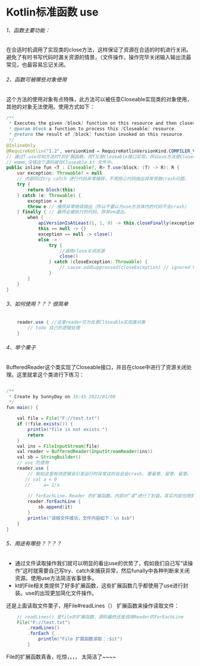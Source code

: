 # Kotlin标准函数 use

###### 1、函数主要功能：

在合适时机调用了实现类的close方法，这样保证了资源在合适的时机进行关闭。避免了有时书写代码时漏关资源的情景，（文件操作，操作完毕关闭输入输出流最常见，也最容易忘记关闭。

###### 2、函数可被哪些对象使用

这个方法的使用对象有点特殊，此方法可以被任意Closeable实现类的对象使用，其他的对象无法使用。使用方式如下：

```java
/**
 * Executes the given [block] function on this resource and then closes it down correctly whether an    exception is thrown or not.  
 * @param block a function to process this [Closeable] resource.
 * @return the result of [block] function invoked on this resource.
 */
@InlineOnly
@RequireKotlin("1.2", versionKind = RequireKotlinVersionKind.COMPILER_VERSION, message = "Requires newer compiler version to be inlined correctly.")
// 通过T.use可知方法时T的扩展函数。而T又是Closeable接口实现，所以use方法是Closeable扩展函数。
// emmm,没错这个源码就在Closeable.kt 文件中。
public inline fun <T : Closeable?, R> T.use(block: (T) -> R): R {
    var exception: Throwable? = null
    // 内部同过try catch 进行代码异常捕获，不用担心代码抛出异常导致crash问题。
    try {
        return block(this)
    } catch (e: Throwable) {
        exception = e
        throw e // 捕获异常继续抛出（所以不要以为use方法体内的代码不会crash）
    } finally { // 最终必被执行的代码，除非vm退出。
        when {
            apiVersionIsAtLeast(1, 1, 0) -> this.closeFinally(exception)
            this == null -> {}
            exception == null -> close()
            else ->
                try {
                    //调用close关闭资源
                    close()
                } catch (closeException: Throwable) {
                    // cause.addSuppressed(closeException) // ignored here
                }
        }
    }
}
```

###### 3、如何使用？？？ 很简单

```java
    reader.use { //这里reader可为任意Closeable实现类对象
        // todo 自己的逻辑处理
    }
```

###### 4、举个栗子

BufferedReader这个类实现了Closeable接口，并且在close中进行了资源关闭处理。这里就拿这个类进行下练习：

```java

/**
 * Create by SunnyDay on 16:45 2022/01/08
 */
fun main() {

    val file = File("F://test.txt")
    if (!file.exists()) {
        println("file is not exists ")
        return
    }
    val ins = FileInputStream(file)
    val reader = BufferedReader(InputStreamReader(ins))
    val sb = StringBuilder()
    // use 的使用
    reader.use { 
        // 假如这里有块逻辑会引发运行时异常这时会会会crash. 要留意、留意、留意。
       // val a = 0
       //     a= 1/a
        
        // forEachLine，Reader 的扩展函数。内部对“读”进行了封装。其实内部也用到了use方法。
        reader.forEachLine {
            sb.append(it)
        }
        println("读取文件成功，文件内容如下：\n $sb")
    }
}
```



###### 5、用途有哪些？？？？

- 通过文件读取操作我们就可以明显的看出use的优势了，假如我们自己写“读操作”这时就需要自己写try、catch来捕获异常，然后funally中各种判断来关闭资源。使用use方法简洁省事很多。
- kt的File相关类提供了好多扩展函数，这些扩展函数几乎都使用了use进行封装。use的出现更加简化文件操作。

还是上面读取文件栗子，用File#readLines（） 扩展函数来操作读取文件：

```java
    // readLines() 是file的扩展函数，源码最终还是调用Reader的forEachLine
    File("F://test.txt")
        .readLines() 
        .forEach {
            println("File 扩展函数读取：:$it")
        }
```



File的扩展函数真香，吃惊，，，， 太简洁了~~~~  




